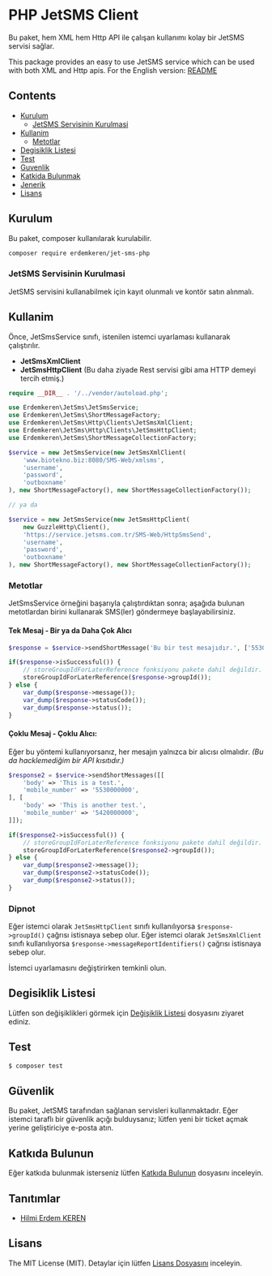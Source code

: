 # PHP JetSMS Client

Bu paket, hem XML hem Http API ile çalışan kullanımı kolay bir JetSMS servisi sağlar.

This package provides an easy to use JetSMS service which can be used with both XML and Http apis.
For the English version: [README](README.md)

## Contents

- [Kurulum](#kurulum)
    - [JetSMS Servisinin Kurulmasi](#jetsms-servisinin-kurulmasi)
- [Kullanim](#kullanim)
    - [Metotlar](#metotlar)
- [Degisiklik Listesi](#degisiklik-listesi)
- [Test](#test)
- [Guvenlik](#guvenlik)
- [Katkida Bulunmak](#katkida-bulunmak)
- [Jenerik](#jenerik)
- [Lisans](#lisans)

## Kurulum

Bu paket, composer kullanılarak kurulabilir.

``` bash
composer require erdemkeren/jet-sms-php
```

### JetSMS Servisinin Kurulmasi

JetSMS servisini kullanabilmek için kayıt olunmalı ve kontör satın alınmalı. 

## Kullanim

Önce, JetSmsService sınıfı, istenilen istemci uyarlaması kullanarak çalıştırılır.

- **JetSmsXmlClient**
- **JetSmsHttpClient** (Bu daha ziyade Rest servisi gibi ama HTTP demeyi tercih etmiş.)

```php
require __DIR__ . '/../vendor/autoload.php';

use Erdemkeren\JetSms\JetSmsService;
use Erdemkeren\JetSms\ShortMessageFactory;
use Erdemkeren\JetSms\Http\Clients\JetSmsXmlClient;
use Erdemkeren\JetSms\Http\Clients\JetSmsHttpClient;
use Erdemkeren\JetSms\ShortMessageCollectionFactory;

$service = new JetSmsService(new JetSmsXmlClient(
    'www.biotekno.biz:8080/SMS-Web/xmlsms',
    'username',
    'password',
    'outboxname'
), new ShortMessageFactory(), new ShortMessageCollectionFactory());

// ya da

$service = new JetSmsService(new JetSmsHttpClient(
    new GuzzleHttp\Client(),
    'https://service.jetsms.com.tr/SMS-Web/HttpSmsSend',
    'username',
    'password',
    'outboxname'
), new ShortMessageFactory(), new ShortMessageCollectionFactory());
```

### Metotlar

JetSmsService örneğini başarıyla çalıştırdıktan sonra; aşağıda bulunan metotlardan birini kullanarak SMS(ler) göndermeye başlayabilirsiniz.

#### Tek Mesaj - Bir ya da Daha Çok Alıcı

```php
$response = $service->sendShortMessage('Bu bir test mesajıdır.', ['5530000000', '5420000000']);

if($response->isSuccessful()) {
    // storeGroupIdForLaterReference fonksiyonu pakete dahil değildir.
    storeGroupIdForLaterReference($response->groupId());
} else {
    var_dump($response->message());
    var_dump($response->statusCode());
    var_dump($response->status());
}
```

#### Çoklu Mesaj - Çoklu Alıcı:

Eğer bu yöntemi kullanıyorsanız, her mesajın yalnızca bir alıcısı olmalıdır. _(Bu da hacklemediğim bir API kısıtıdır.)_

```php
$response2 = $service->sendShortMessages([[
    'body' => 'This is a test.',
    'mobile_number' => '5530000000',
], [
    'body' => 'This is another test.',
    'mobile_number' => '5420000000',
]]);

if($response2->isSuccessful()) {
    // storeGroupIdForLaterReference fonksiyonu pakete dahil değildir.
    storeGroupIdForLaterReference($response2->groupId());
} else {
    var_dump($response2->message());
    var_dump($response2->statusCode());
    var_dump($response2->status());
}
```

### Dipnot

Eğer istemci olarak `JetSmsHttpClient` sınıfı kullanılıyorsa `$response->groupId()` çağrısı istisnaya sebep olur.
Eğer istemci olarak `JetSmsXmlClient` sınıfı kullanılıyorsa `$response->messageReportIdentifiers()` çağrısı istisnaya sebep olur.

İstemci uyarlamasını değiştirirken temkinli olun.

## Degisiklik Listesi

Lütfen son değişiklikleri görmek için [Değişiklik Listesi](DEGISIKLIKLER.md) dosyasını ziyaret ediniz.


## Test

``` bash
$ composer test
```

## Güvenlik

Bu paket, JetSMS tarafından sağlanan servisleri kullanmaktadır. Eğer istemci taraflı bir güvenlik açığı bulduysanız; lütfen
yeni bir ticket açmak yerine geliştiriciye e-posta atın.

## Katkıda Bulunun

Eğer katkıda bulunmak isterseniz lütfen [Katkıda Bulunun](KATKI.md) dosyasını inceleyin.

## Tanıtımlar

- [Hilmi Erdem KEREN](https://github.com/erdemkeren)

## Lisans

The MIT License (MIT). Detaylar için lütfen [Lisans Dosyasını](LISANS.md) inceleyin.